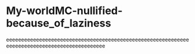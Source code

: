 # My-worldMC-nullified-because_of_laziness
eeeeeeeeeeeeeeeeeeeeeeeeeeeeeeeeeeeeeeeeeeeeeeeeeeeeeeeeeeeeeeeeeeeeeeeeeeeeeeeeeeeeeeeeeeeeee
